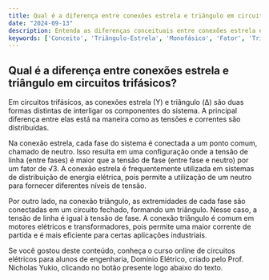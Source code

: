 ```yaml
---
title: Qual é a diferença entre conexões estrela e triângulo em circuitos trifásicos?
date: "2024-09-13"
description: Entenda as diferenças conceituais entre conexões estrela e triângulo em circuitos trifásicos.
keywords: ['Conceito', 'Triângulo-Estrela', 'Monofásico', 'Fator', 'Trifásico', 'Exemplo']
---
```


## Qual é a diferença entre conexões estrela e triângulo em circuitos trifásicos?

Em circuitos trifásicos, as conexões estrela (Y) e triângulo (Δ) são duas formas distintas de interligar os componentes do sistema. A principal diferença entre elas está na maneira como as tensões e correntes são distribuídas.

Na conexão estrela, cada fase do sistema é conectada a um ponto comum, chamado de neutro. Isso resulta em uma configuração onde a tensão de linha (entre fases) é maior que a tensão de fase (entre fase e neutro) por um fator de √3. A conexão estrela é frequentemente utilizada em sistemas de distribuição de energia elétrica, pois permite a utilização de um neutro para fornecer diferentes níveis de tensão.

Por outro lado, na conexão triângulo, as extremidades de cada fase são conectadas em um circuito fechado, formando um triângulo. Nesse caso, a tensão de linha é igual à tensão de fase. A conexão triângulo é comum em motores elétricos e transformadores, pois permite uma maior corrente de partida e é mais eficiente para certas aplicações industriais.

Se você gostou deste conteúdo, conheça o curso online de circuitos elétricos para alunos de engenharia, Domínio Elétrico, criado pelo Prof. Nicholas Yukio, clicando no botão presente logo abaixo do texto.